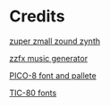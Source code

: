 # Credits

[zuper zmall zound zynth](https://github.com/KilledByAPixel/ZzFX)

[zzfx music generator](https://github.com/keithclark/ZzFXM)

[PICO-8 font and pallete](https://www.lexaloffle.com/pico-8.php)

[TIC-80 fonts](https://tic80.com)
